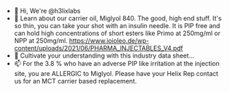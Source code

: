 - 👋 Hi, We're @h3lixlabs
- 👀 Learn about our carrier oil, Miglyol 840. The good, high end stuff. It's so thin, you can take your shot with an insulin needle. It is PIP free and can hold high concentrations of short esters like Primo at 250mg/ml or NPP at 250mg/ml.
     https://www.ioioleo.de/wp-content/uploads/2021/06/PHARMA_INJECTABLES_V4.pdf
- 🌱 Cultivate your understanding with this industry data sheet...
- 📫 For the 3.8 % who have an adverse PIP like irritation at the injection site, you are ALLERGIC to Miglyol.  Please have your Helix Rep contact us for an MCT carrier based replacement.

<!---
h3lixlabs/h3lixlabs is a ✨ special ✨ repository because its `README.md` (this file) appears on your GitHub profile.
You can click the Preview link to take a look at your changes.
--->

